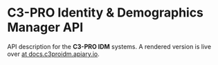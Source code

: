 C3-PRO Identity & Demographics Manager API
==========================================

API description for the **C3-PRO IDM** systems.
A rendered version is live over [at docs.c3proidm.apiary.io](http://docs.c3proidm.apiary.io).
